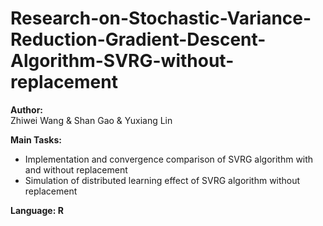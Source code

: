 # Research-on-Stochastic-Variance-Reduction-Gradient-Descent-Algorithm-SVRG-without-replacement  

**Author:**  
Zhiwei Wang & Shan Gao & Yuxiang Lin  

**Main Tasks:**  
- Implementation and convergence comparison of SVRG algorithm with and without replacement  
- Simulation of distributed learning effect of SVRG algorithm without replacement  

**Language: R**
